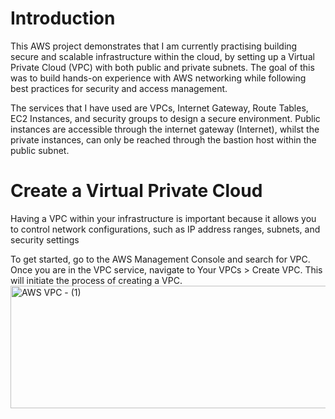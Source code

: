# Introduction

This AWS project demonstrates that I am currently practising building secure and scalable infrastructure within the cloud, 
by setting up a Virtual Private Cloud (VPC) with both public and private subnets. 
The goal of this was to build hands-on experience with AWS networking while following best practices for security and access management.

The services that I have used are VPCs, Internet Gateway, Route Tables, EC2 Instances, and security groups to design a secure environment. 
Public instances are accessible through the internet gateway (Internet), whilst the private instances, 
can only be reached through the bastion host within the public subnet.

# Create a Virtual Private Cloud

Having a VPC within your infrastructure is important because it allows you to control network configurations, such as IP address ranges, subnets, and security settings

To get started, go to the AWS Management Console and search for VPC. Once you are in the VPC service, navigate to Your VPCs > Create VPC. This will initiate the process of creating a VPC. 
<img width="602" height="196" alt="AWS VPC - (1)" src="https://github.com/user-attachments/assets/c5f9d044-bae2-4162-9fb0-29af043ead52" />
